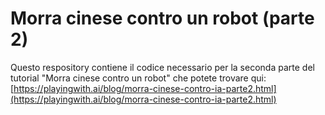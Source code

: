 # Morra cinese contro un robot (parte 2)

Questo respository contiene il codice necessario per la seconda parte del tutorial
"Morra cinese contro un robot" che potete trovare qui: [https://playingwith.ai/blog/morra-cinese-contro-ia-parte2.html](https://playingwith.ai/blog/morra-cinese-contro-ia-parte2.html)
